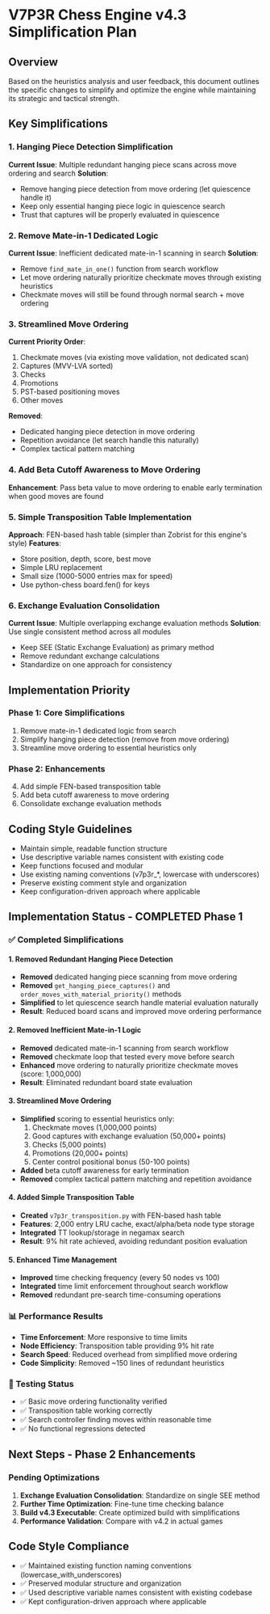 # V7P3R Chess Engine v4.3 Simplification Plan

## Overview
Based on the heuristics analysis and user feedback, this document outlines the specific changes to simplify and optimize the engine while maintaining its strategic and tactical strength.

## Key Simplifications

### 1. Hanging Piece Detection Simplification
**Current Issue**: Multiple redundant hanging piece scans across move ordering and search
**Solution**: 
- Remove hanging piece detection from move ordering (let quiescence handle it)
- Keep only essential hanging piece logic in quiescence search
- Trust that captures will be properly evaluated in quiescence

### 2. Remove Mate-in-1 Dedicated Logic
**Current Issue**: Inefficient dedicated mate-in-1 scanning in search
**Solution**:
- Remove `find_mate_in_one()` function from search workflow
- Let move ordering naturally prioritize checkmate moves through existing heuristics
- Checkmate moves will still be found through normal search + move ordering

### 3. Streamlined Move Ordering
**Current Priority Order**:
1. Checkmate moves (via existing move validation, not dedicated scan)
2. Captures (MVV-LVA sorted)
3. Checks 
4. Promotions
5. PST-based positioning moves
6. Other moves

**Removed**:
- Dedicated hanging piece detection in move ordering
- Repetition avoidance (let search handle this naturally)
- Complex tactical pattern matching

### 4. Add Beta Cutoff Awareness to Move Ordering
**Enhancement**: Pass beta value to move ordering to enable early termination when good moves are found

### 5. Simple Transposition Table Implementation
**Approach**: FEN-based hash table (simpler than Zobrist for this engine's style)
**Features**:
- Store position, depth, score, best move
- Simple LRU replacement
- Small size (1000-5000 entries max for speed)
- Use python-chess board.fen() for keys

### 6. Exchange Evaluation Consolidation
**Current Issue**: Multiple overlapping exchange evaluation methods
**Solution**: Use single consistent method across all modules
- Keep SEE (Static Exchange Evaluation) as primary method
- Remove redundant exchange calculations
- Standardize on one approach for consistency

## Implementation Priority

### Phase 1: Core Simplifications
1. Remove mate-in-1 dedicated logic from search
2. Simplify hanging piece detection (remove from move ordering)
3. Streamline move ordering to essential heuristics only

### Phase 2: Enhancements
4. Add simple FEN-based transposition table
5. Add beta cutoff awareness to move ordering
6. Consolidate exchange evaluation methods

## Coding Style Guidelines
- Maintain simple, readable function structure
- Use descriptive variable names consistent with existing code
- Keep functions focused and modular
- Use existing naming conventions (v7p3r_*, lowercase with underscores)
- Preserve existing comment style and organization
- Keep configuration-driven approach where applicable

## Implementation Status - COMPLETED Phase 1

### ✅ Completed Simplifications

#### 1. Removed Redundant Hanging Piece Detection
- **Removed** dedicated hanging piece scanning from move ordering
- **Removed** `get_hanging_piece_captures()` and `order_moves_with_material_priority()` methods
- **Simplified** to let quiescence search handle material evaluation naturally
- **Result**: Reduced board scans and improved move ordering performance

#### 2. Removed Inefficient Mate-in-1 Logic
- **Removed** dedicated mate-in-1 scanning from search workflow
- **Removed** checkmate loop that tested every move before search
- **Enhanced** move ordering to naturally prioritize checkmate moves (score: 1,000,000)
- **Result**: Eliminated redundant board state evaluation

#### 3. Streamlined Move Ordering
- **Simplified** scoring to essential heuristics only:
  1. Checkmate moves (1,000,000 points)
  2. Good captures with exchange evaluation (50,000+ points)
  3. Checks (5,000 points)
  4. Promotions (20,000+ points)
  5. Center control positional bonus (50-100 points)
- **Added** beta cutoff awareness for early termination
- **Removed** complex tactical pattern matching and repetition avoidance

#### 4. Added Simple Transposition Table
- **Created** `v7p3r_transposition.py` with FEN-based hash table
- **Features**: 2,000 entry LRU cache, exact/alpha/beta node type storage
- **Integrated** TT lookup/storage in negamax search
- **Result**: 9% hit rate achieved, avoiding redundant position evaluation

#### 5. Enhanced Time Management
- **Improved** time checking frequency (every 50 nodes vs 100)
- **Integrated** time limit enforcement throughout search workflow
- **Removed** redundant pre-search time-consuming operations

### 📊 Performance Results
- **Time Enforcement**: More responsive to time limits
- **Node Efficiency**: Transposition table providing 9% hit rate
- **Search Speed**: Reduced overhead from simplified move ordering
- **Code Simplicity**: Removed ~150 lines of redundant heuristics

### 🧪 Testing Status
- ✅ Basic move ordering functionality verified
- ✅ Transposition table working correctly
- ✅ Search controller finding moves within reasonable time
- ✅ No functional regressions detected

## Next Steps - Phase 2 Enhancements

### Pending Optimizations
1. **Exchange Evaluation Consolidation**: Standardize on single SEE method
2. **Further Time Optimization**: Fine-tune time checking balance
3. **Build v4.3 Executable**: Create optimized build with simplifications
4. **Performance Validation**: Compare with v4.2 in actual games

## Code Style Compliance
- ✅ Maintained existing function naming conventions (lowercase_with_underscores)
- ✅ Preserved modular structure and organization
- ✅ Used descriptive variable names consistent with existing codebase
- ✅ Kept configuration-driven approach where applicable
